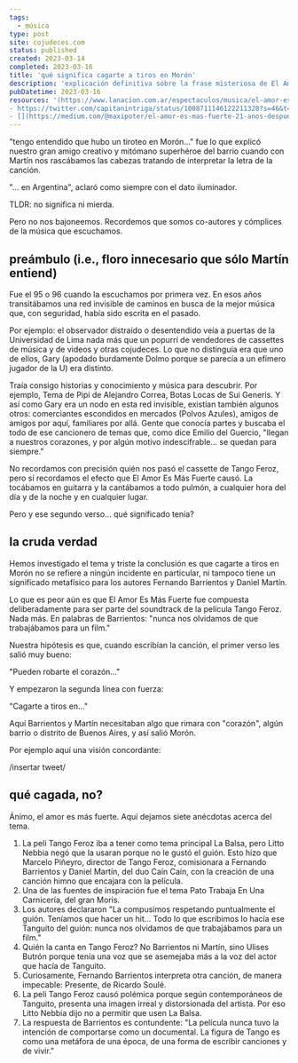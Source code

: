 ```yaml
---
tags:
  - música
type: post
site: cojudeces.com
status: published
created: 2023-03-14
completed: 2023-03-16
title: 'qué significa cagarte a tiros en Morón'
description: 'explicación definitiva sobre la frase misteriosa de El Amor Es Más Fuerte'
pubDatetime: 2023-03-16
resources: '(https://www.lanacion.com.ar/espectaculos/musica/el-amor-es-mas-fuerte-como-una-pelea-por-tanguito-creo-un-hit-nid2143120/)
- https://twitter.com/capitanintriga/status/1008711146122211328?s=46&t=4P7hYhXNTXgPw6O3s0Qw8Q
- [](https://medium.com/@maxipoter/el-amor-es-mas-fuerte-21-anos-despues-e006eb7d2c9)'
---
```

"tengo entendido que hubo un tiroteo en Morón..." fue lo que explicó nuestro gran amigo creativo y mitómano superhéroe del barrio cuando con Martín nos rascábamos las cabezas tratando de interpretar la letra de la canción.

"... en Argentina", aclaró como siempre con el dato iluminador.

TLDR: no significa ni mierda.

Pero no nos bajoneemos. Recordemos que somos co-autores y cómplices de la música que escuchamos. 

## preámbulo (i.e., floro innecesario que sólo Martín entiend)
Fue el 95 o 96 cuando la escuchamos por primera vez. En esos años transitábamos una red invisible de caminos en busca de la mejor música que, con seguridad, había sido escrita en el pasado. 

Por ejemplo: el observador distraído o desentendido veía a puertas de la Universidad de Lima nada más que un popurrí de vendedores de cassettes de música y de videos y otras cojudeces. Lo que no distinguía era que uno de ellos, Gary (apodado burdamente Dolmo porque se parecía a un efímero jugador de la U) era distinto. 

Traía consigo historias y conocimiento y música para descubrir. Por ejemplo, Tema de Pipi de Alejandro Correa, Botas Locas de Sui Generis.
Y así como Gary era un nodo en esta red invisible, existían también algunos otros: comerciantes escondidos en mercados (Polvos Azules), amigos de amigos por aquí, familiares por allá. Gente que conocía partes y buscaba el todo de ese cancionero de temas que, como dice Emilio del Guercio, "llegan a nuestros corazones, y por algún motivo indescifrable... se quedan para siempre."

No recordamos con precisión quién nos pasó el cassette de Tango Feroz, pero sí recordamos el efecto que El Amor Es Más Fuerte causó. La tocábamos en guitarra y la cantábamos a todo pulmón, a cualquier hora del día y de la noche y en cualquier lugar.

Pero y ese segundo verso... qué significado tenía?

## la cruda verdad
Hemos investigado el tema y triste la conclusión es que cagarte a tiros en Morón no se refiere a ningún incidente en particular, ni tampoco tiene un significado metafísico para los autores Fernando Barrientos y Daniel Martín. 

Lo que es peor aún es que El Amor Es Más Fuerte fue compuesta deliberadamente para ser parte del soundtrack de la película Tango Feroz. Nada más. En palabras de Barrientos: "nunca nos olvidamos de que trabajábamos para un film."

Nuestra hipótesis es que, cuando escribían la canción, el primer verso les salió muy bueno:

"Pueden robarte el corazón..."

Y empezaron la segunda línea con fuerza:

"Cagarte a tiros en..."

Aquí Barrientos y Martín necesitaban algo que rimara con "corazón", algún barrio o distrito de Buenos Aires, y así salió Morón.

Por ejemplo aquí una visión concordante:

/insertar tweet/

## qué cagada, no?
Ánimo, el amor es más fuerte. Aquí dejamos siete anécdotas acerca del tema.

1. La peli Tango Feroz iba a tener como tema principal La Balsa, pero Litto Nebbia negó que la usaran porque no le gustó el guión. Esto hizo que Marcelo Piñeyro, director de Tango Feroz, comisionara a Fernando Barrientos y Daniel Martín, del duo Caín Caín, con la creación de una canción himno que encajara con la película.
2. Una de las fuentes de inspiración fue el tema Pato Trabaja En Una Carnicería, del gran Moris.
3. Los autores declararon "La compusimos respetando puntualmente el guión. Teníamos que hacer un hit... Todo lo que escribimos lo hacía ese Tanguito del guión: nunca nos olvidamos de que trabajábamos para un film."
4. Quién la canta en Tango Feroz? No Barrientos ni Martín, sino Ulises Butrón porque tenía una voz que se asemejaba más a la voz del actor que hacía de Tanguito.
5. Curiosamente, Fernando Barrientos interpreta otra canción, de manera impecable: Presente, de Ricardo Soulé.
6. La peli Tango Feroz causó polémica porque según contemporáneos de Tanguito, presenta una imagen irreal y distorsionada del artista. Por eso Litto Nebbia dijo no a permitir que usen La Balsa.
7. La respuesta de Barrientos es contundente: "La película nunca tuvo la intención de comportarse como un documental. La figura de Tango es como una metáfora de una época, de una forma de escribir canciones y de vivir."